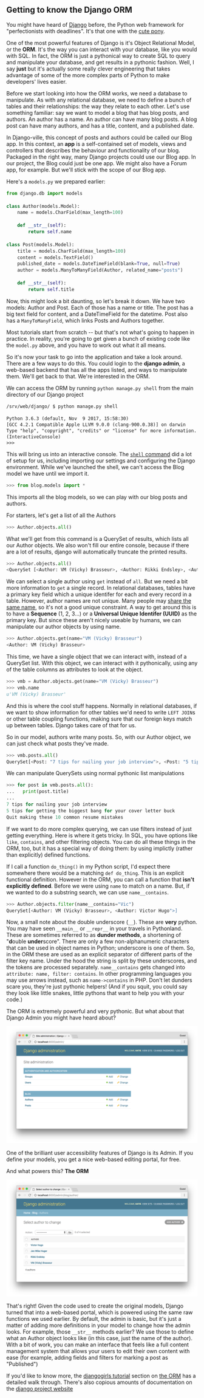 ## Getting to know the Django ORM

You might have heard of [Django](https://www.djangoproject.com/) before, the Python web framework for "perfectionists with deadlines". It's that one with the [cute pony](http://www.djangopony.com/). 

One of the most powerful features of Django is it's Object Relational Model, or the **ORM**. It's the way you can interact with your database, like you would with SQL. In fact, the ORM is just a pythonical way to create SQL to query and manipulate your database, and get results in a pythonic fashion. Well, I say __just__ but it's actually some really clever engineering that takes advantage of some of the more complex parts of Python to make developers' lives easier. 

Before we start looking into how the ORM works, we need a database to manipulate. As with any relational database, we need to define a bunch of tables and their relationships: the way they relate to each other. Let's use something familiar: say we want to model a blog that has blog posts, and authors. An author has a name. An author can have many blog posts. A blog post can have many authors, and has a title, content, and a published date. 

In Django-ville, this concept of posts and authors could be called our Blog app. In this context, an **app** is a self-contained set of models, views and controllers that describes the behaviour and functionality of our blog. Packaged in the right way, many Django projects could use our Blog app. In our project, the Blog could just be one app. We might also have a Forum app, for example. But we'll stick with the scope of our Blog app. 

Here's a `models.py` we prepared earlier: 

```python
from django.db import models

class Author(models.Model):
    name = models.CharField(max_length=100)

    def __str__(self):
        return self.name

class Post(models.Model):
    title = models.CharField(max_length=100)
    content = models.TextField()
    published_date = models.DateTimeField(blank=True, null=True)
    author = models.ManyToManyField(Author, related_name="posts")

    def __str__(self):
        return self.title
```

Now, this might look a bit daunting, so let's break it down. We have two models: Author and Post. Each of those has a name or title. The post has a big text field for content, and a DateTimeField for the datetime. Post also has a `ManyToManyField`, which links Posts and Authors together.  

Most tutorials start from scratch -- but that's not what's going to happen in practice. In reality, you're going to get given a bunch of existing code like the `model.py` above, and you have to work out what it all means. 

So it's now your task to go into the application and take a look around. There are a few ways to do this. You could login to the **django admin**, a web-based backend that has all the apps listed, and ways to manipulate them. We'll get back to that. We're interested in the ORM. 

We can access the ORM by running `python manage.py shell` from the main directory of our Django project

```shell
/srv/web/django/ $ python manage.py shell

Python 3.6.3 (default, Nov  9 2017, 15:58:30)
[GCC 4.2.1 Compatible Apple LLVM 9.0.0 (clang-900.0.38)] on darwin
Type "help", "copyright", "credits" or "license" for more information.
(InteractiveConsole)
>>>
```

This will bring us into an interactive console. The [`shell` command](https://docs.djangoproject.com/en/1.11/ref/django-admin/#shell) did a lot of setup for us, including importing our settings and configuring the Django environment. While we've launched the shell, we can't access the Blog model we have until we import it. 

```python
>>> from blog.models import *
```

This imports all the blog models, so we can play with our blog posts and authors. 

For starters, let's get a list of all the Authors
```python
>>> Author.objects.all()
```

What we'll get from this command is a QuerySet of results, which lists all our Author objects. We also won't fill our entire console, because if there are a lot of results, django will automatically truncate the printed results. 

```python
>>> Author.objects.all()
<QuerySet [<Author: VM (Vicky) Brasseur>, <Author: Rikki Endsley>, <Author: Jen Wike Huger>, '...(remaining elements truncated)...']
```

We can select a single author using `get` instead of `all`. But we need a bit more information to `get` a single record. In relational databases, tables have a primary key field which a unique identifer for each and every record in a table. However, author names are not unique. Many people may [share the same name](https://2016.katieconf.xyz/), so it's not a good unique constraint. A way to get around this is to have a __Sequence__ (1, 2, 3...) or a __Universal Unique Identifer (UUID)__ as the primary key. But since these aren't nicely useable by humans, we can manipulate our author objects by using name. 

```python
>>> Author.objects.get(name="VM (Vicky) Brasseur")
<Author: VM (Vicky) Brasseur>
```

This time, we have a single object that we can interact with, instead of a QuerySet list. With this object, we can interact with it pythonically, using any of the table columns as attributes to look at the object.

```python
>>> vmb = Author.objects.get(name="VM (Vicky) Brasseur")
>>> vmb.name
u'VM (Vicky) Brasseur'
```

And this is where the cool stuff happens. Normally in relational databases, if we want to show information for other tables we'd need to write `LEFT JOIN`s or other table coupling functions, making sure that our foreign keys match up between tables. Django takes care of that for us. 

So in our model, authors write many posts. So, with our Author object, we can just check what posts they've made. 

```python
>>> vmb.posts.all()
QuerySet[<Post: "7 tips for nailing your job interview">, <Post: "5 tips for getting the biggest bang for your cover letter buck">, <Post: "Quit making these 10 common resume mistakes">, '...(remaining elements truncated)...']
```

We can manipulate QuerySets using normal pythonic list manipulations

```python
>>> for post in vmb.posts.all():
...   print(post.title)
...
7 tips for nailing your job interview
5 tips for getting the biggest bang for your cover letter buck
Quit making these 10 common resume mistakes
```

If we want to do more complex querying, we can use filters instead of just getting everything. Here is where it gets tricky. In SQL, you have options like `like`, `contains`, and other filtering objects. You can do all these things in the ORM, too, but it has a special way of doing them: by using implictly (rather than explicitly) defined functions. 

If I call a function `do_thing()` in my Python script, I'd expect there somewhere there would be a matching `def do_thing`. This is an explicit functional definition. However in the ORM, you can call a function that __isn't explicitly defined__. Before we were using `name` to match on a name. But, if we wanted to do a substring search, we can use `name__contains`. 

```python
>>> Author.objects.filter(name__contains="Vic")
QuerySet[<Author: VM (Vicky) Brasseur>, <Author: Victor Hugo">]
```

Now, a small note about the double underscore (`__`). These are __very__ python. You may have seen `__main__` or `__repr__` in your travels in Pythonland. These are sometimes referred to as **dunder methods**, a shortening of "**d**ouble **under**score". There are only a few non-alphanumeric characters that can be used in object names in Python; underscore is one of them. So, in the ORM these are used as an explicit separator of different parts of the filter key name. Under the hood the string is split by these underscores, and the tokens are processed separately. `name__contains` gets changed into `attribute: name, filter: contains`. In other programming languages you may use arrows instead, such as `name->contains` in PHP. Don't let dunders scare you, they're just pythonic helpers! (And if you squit, you could say they look like little snakes, little pythons that want to help you with your code.)

The ORM is extremely powerful and very pythonic. But what about that Django Admin you might have heard about?

![django-admin](django-admin.png)
 
One of the brilliant user accessibility features of Django is its Admin. If you define your models, you get a nice web-based editing portal, for free. 

And what powers this? **The ORM**

![django-admin-author](django-admin-author.png)

That's right! Given the code used to create the original models, Django turned that into a web-based portal, which is powered using the same raw functions we used earlier. By default, the admin is basic, but it's just a matter of adding more definitions in your model to change how the admin looks. For example, those `__str__` methods earlier? We use those to define what an Author object looks like (in this case, just the name of the author). With a bit of work, you can make an interface that feels like a full content management system that allows your users to edit their own content with ease (for example, adding fields and filters for marking a post as "Published")


If you'd like to know more, the [djangogirls tutorial](https://djangogirls.org) section on [the ORM](https://tutorial.djangogirls.org/en/django_orm/) has a detailed walk through. There's also copious amounts of documentation on the [django project website](https://docs.djangoproject.com/en/1.11/topics/db/)


